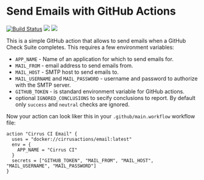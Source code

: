 # Send Emails with GitHub Actions

[![Build Status](https://api.cirrus-ci.com/github/cirrus-actions/email.svg)](https://cirrus-ci.com/github/cirrus-actions/email) [![](https://images.microbadger.com/badges/version/cirrusactions/email.svg)](https://microbadger.com/images/cirrusactions/email) [![](https://images.microbadger.com/badges/image/cirrusactions/email.svg)](https://microbadger.com/images/cirrusactions/email)

This is a simple GitHub action that allows to send emails when a GitHub Check Suite completes. This requires a few 
environment variables:
  * `APP_NAME` - Name of an application for which to send emails for.
  * `MAIL_FROM` - email address to send emails from.
  * `MAIL_HOST` - SMTP host to send emails to.
  * `MAIL_USERNAME` and `MAIL_PASSWORD` - username and password to authorize with the SMTP server.
  * `GITHUB_TOKEN` - is standard environment variable for GitHub actions.
  * optional `IGNORED_CONCLUSIONS` to secify conclusions to report. By default only `success` and `neutral` checks are ignored.

Now your action can look liker this in your `.github/main.workflow` workflow file:

```
action "Cirrus CI Email" {
  uses = "docker://cirrusactions/email:latest"
  env = {
    APP_NAME = "Cirrus CI"
  }
  secrets = ["GITHUB_TOKEN", "MAIL_FROM", "MAIL_HOST", "MAIL_USERNAME", "MAIL_PASSWORD"]
}
```
